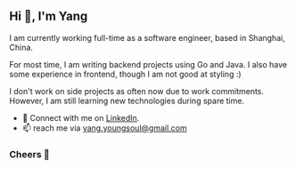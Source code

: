<!--
**caffeaulait/caffeaulait** is a ✨ _special_ ✨ repository because its `README.md` (this file) appears on your GitHub profile.

Here are some ideas to get you started:

- 🔭 I’m currently working on ...
- 🌱 I’m currently learning ...
- 👯 I’m looking to collaborate on ...
- 🤔 I’m looking for help with ...
- 💬 Ask me about ...
- 📫 How to reach me: ...
- 😄 Pronouns: ...
- ⚡ Fun fact: ...
-->

<h2>Hi 👋, I'm Yang</h1>

I am currently working full-time as a software engineer, based in Shanghai, China.
<br />

For most time, I am writing backend projects using Go and Java. I also have some experience in frontend, though I am not good at styling :)
<br />

I don't work on side projects as often now due to work commitments. However, I am still learning new technologies during spare time.


- 💼 Connect with me on [LinkedIn](https://www.linkedin.com/in/yang-lu-097782134/).
- 📫 reach me via yang.youngsoul@gmail.com

### Cheers 🍻

<!-- 
<b>Support:</b>
<p><a href="https://www.buymeacoffee.com/caffeaulait"> <img align="left" src="https://cdn.buymeacoffee.com/buttons/v2/default-yellow.png" height="50" width="210" alt="caffeaulait" /></a></p><br><br> -->



<!-- ![caffeaulait's GitHub stats](https://github-readme-stats.vercel.app/api?username=caffeaulait&count_private=true&show_icons=true) -->

<!-- ![Top Langs](https://github-readme-stats.vercel.app/api/top-langs/?username=caffeaulait&layout=compact&langs_count=10&hide=asl) -->

